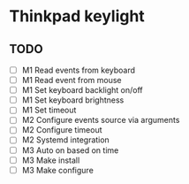 # Thinkpad keylight

## TODO

- [ ] M1 Read events from keyboard
- [ ] M1 Read event from mouse
- [ ] M1 Set keyboard backlight on/off
- [ ] M1 Set keyboard brightness
- [ ] M1 Set timeout
- [ ] M2 Configure events source via arguments
- [ ] M2 Configure timeout
- [ ] M2 Systemd integration
- [ ] M3 Auto on based on time
- [ ] M3 Make install
- [ ] M3 Make configure
